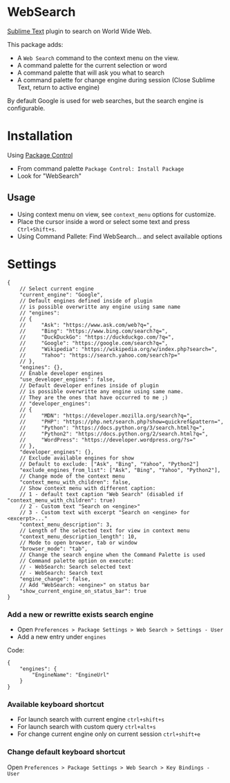 # WebSearch

[Sublime Text](https://www.sublimetext.com) plugin to search on World Wide Web.

This package adds:

* A `Web Search` command to the context menu on the view.
* A command palette for the current selection or word
* A command palette that will ask you what to search
* A command palette for change engine during session (Close Sublime Text, return to active engine)

By default Google is used for web searches, but the search engine is configurable.

# Installation

Using [Package Control](http://wbond.net/sublime_packages/package_control)

- From command palette `Package Control: Install Package`
- Look for "WebSearch"

## Usage

- Using context menu on view, see `context_menu` options for customize.
- Place the cursor inside a word or select some text and press `Ctrl+Shift+s`.
- Using Command Pallete:
  Find WebSearch... and select available options

# Settings

    {
        // Select current engine
        "current_engine": "Google",
        // Default engines defined inside of plugin
        // is possible overwritte any engine using same name
        // "engines":
        // {
        //     "Ask": "https://www.ask.com/web?q=",
        //     "Bing": "https://www.bing.com/search?q=",
        //     "DuckDuckGo": "https://duckduckgo.com/?q=",
        //     "Google": "https://google.com/search?q=",
        //     "Wikipedia": "https://wikipedia.org/w/index.php?search=",
        //     "Yahoo": "https://search.yahoo.com/search?p="
        // },
        "engines": {},
        // Enable developer engines
        "use_developer_engines": false,
        // Default developer enfines inside of plugin
        // is possible overwritte any engine using same name.
        // They are the ones that have occurred to me ;)
        // "developer_engines":
        // {
        //     "MDN": "https://developer.mozilla.org/search?q=",
        //     "PHP": "https://php.net/search.php?show=quickref&pattern=",
        //     "Python": "https://docs.python.org/3/search.html?q=",
        //     "Python2": "https://docs.python.org/2/search.html?q=",
        //     "WordPress": "https://developer.wordpress.org/?s="
        // },
        "developer_engines": {},
        // Exclude available engines for show
        // Default to exclude: ["Ask", "Bing", "Yahoo", "Python2"]
        "exclude_engines_from_list": ["Ask", "Bing", "Yahoo", "Python2"],
        // Change mode of the context menu
        "context_menu_with_children": false,
        // Show context menu with different caption:
        // 1 - default text caption "Web Search" (disabled if "context_menu_with_children": true)
        // 2 - Custom text "Search on <engine>"
        // 3 - Custom text with excerpt "Search on <engine> for <excerpt>..."
        "context_menu_description": 3,
        // Length of the selected text for view in context menu
        "context_menu_description_length": 10,
        // Mode to open browser, tab or window
        "browser_mode": "tab",
        // Change the search engine when the Command Palette is used
        // Command palette option on execute:
        // - WebSearch: Search selected text
        // - WebSearch: Search text
        "engine_change": false,
        // Add "WebSearch: <engine>" on status bar
        "show_current_engine_on_status_bar": true
    }


### Add a new or rewritte exists search engine

- Open `Preferences > Package Settings > Web Search > Settings - User`
- Add a new entry under `engines`

Code:

    {
        "engines": {
            "EngineName": "EngineUrl"
        }
    }


### Available keyboard shortcut

- For launch search with current engine `ctrl+shift+s`
- For launch search with custom query `ctrl+alt+s`
- For change current engine only on current session `ctrl+shift+e`

### Change default keyboard shortcut

Open `Preferences > Package Settings > Web Search > Key Bindings - User`